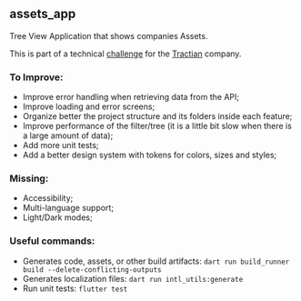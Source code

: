## assets_app

Tree View Application that shows companies Assets.

This is part of a technical [challenge](https://github.com/tractian/challenges/blob/main/mobile/README.md) for the
[Tractian](https://tractian.com/) company.

### To Improve:

- Improve error handling when retrieving data from the API;
- Improve loading and error screens;
- Organize better the project structure and its folders inside each feature;
- Improve performance of the filter/tree (it is a little bit slow when there is a large amount of data);
- Add more unit tests;
- Add a better design system with tokens for colors, sizes and styles;

### Missing:

- Accessibility;
- Multi-language support;
- Light/Dark modes;

### Useful commands:

- Generates code, assets, or other build artifacts: `dart run build_runner build --delete-conflicting-outputs`
- Generates localization files: `dart run intl_utils:generate`
- Run unit tests: `flutter test`

